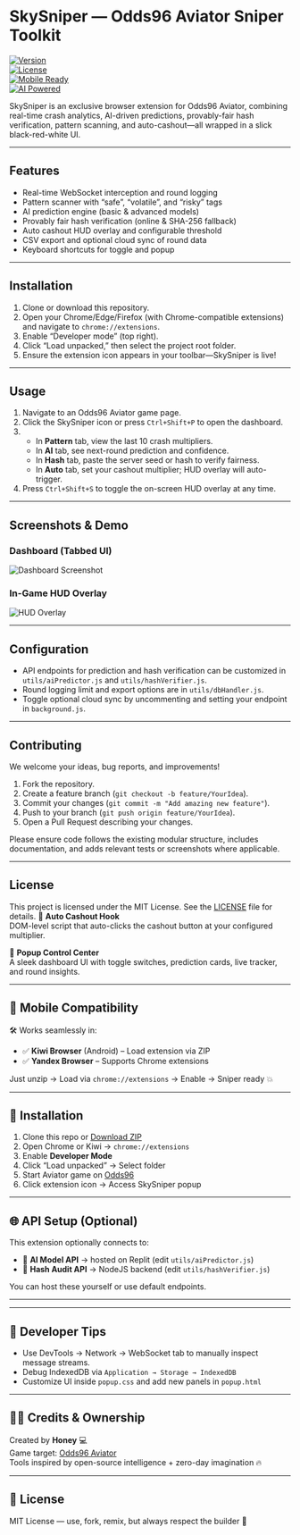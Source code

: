# SkySniper — Odds96 Aviator Sniper Toolkit

[![Version](https://img.shields.io/badge/version-2.0.0-red.svg)](https://github.com/your-username/sky-sniper)  
[![License](https://img.shields.io/badge/license-MIT-blue.svg)](./LICENSE)  
[![Mobile Ready](https://img.shields.io/badge/mobile-ready-green.svg)](https://github.com/your-username/sky-sniper)  
[![AI Powered](https://img.shields.io/badge/AI-powered-orange.svg)](https://github.com/your-username/sky-sniper)

SkySniper is an exclusive browser extension for Odds96 Aviator, combining real-time crash analytics, AI-driven predictions, provably-fair hash verification, pattern scanning, and auto-cashout—all wrapped in a slick black-red-white UI.

---

## Features

- Real-time WebSocket interception and round logging  
- Pattern scanner with “safe”, “volatile”, and “risky” tags  
- AI prediction engine (basic & advanced models)  
- Provably fair hash verification (online & SHA-256 fallback)  
- Auto cashout HUD overlay and configurable threshold  
- CSV export and optional cloud sync of round data  
- Keyboard shortcuts for toggle and popup  

---

## Installation

1. Clone or download this repository.  
2. Open your Chrome/Edge/Firefox (with Chrome-compatible extensions) and navigate to `chrome://extensions`.  
3. Enable “Developer mode” (top right).  
4. Click “Load unpacked,” then select the project root folder.  
5. Ensure the extension icon appears in your toolbar—SkySniper is live!

---

## Usage

1. Navigate to an Odds96 Aviator game page.  
2. Click the SkySniper icon or press `Ctrl+Shift+P` to open the dashboard.  
3.  
   - In **Pattern** tab, view the last 10 crash multipliers.  
   - In **AI** tab, see next-round prediction and confidence.  
   - In **Hash** tab, paste the server seed or hash to verify fairness.  
   - In **Auto** tab, set your cashout multiplier; HUD overlay will auto-trigger.  
4. Press `Ctrl+Shift+S` to toggle the on-screen HUD overlay at any time.  

---

## Screenshots & Demo

### Dashboard (Tabbed UI)

![Dashboard Screenshot](assets/screenshots/dashboard.png)

### In-Game HUD Overlay

![HUD Overlay](assets/screenshots/hud-overlay.gif)

---

## Configuration

- API endpoints for prediction and hash verification can be customized in  
  `utils/aiPredictor.js` and `utils/hashVerifier.js`.  
- Round logging limit and export options are in `utils/dbHandler.js`.  
- Toggle optional cloud sync by uncommenting and setting your endpoint in `background.js`.

---

## Contributing

We welcome your ideas, bug reports, and improvements!

1. Fork the repository.  
2. Create a feature branch (`git checkout -b feature/YourIdea`).  
3. Commit your changes (`git commit -m "Add amazing new feature"`).  
4. Push to your branch (`git push origin feature/YourIdea`).  
5. Open a Pull Request describing your changes.  

Please ensure code follows the existing modular structure, includes documentation, and adds relevant tests or screenshots where applicable.

---

## License

This project is licensed under the MIT License. See the [LICENSE](LICENSE) file for details.
🛑 **Auto Cashout Hook**  
DOM-level script that auto-clicks the cashout button at your configured multiplier.

🧠 **Popup Control Center**  
A sleek dashboard UI with toggle switches, prediction cards, live tracker, and round insights.

---

## 📲 Mobile Compatibility

🛠️ Works seamlessly in:

- ✅ **Kiwi Browser** (Android) – Load extension via ZIP
- ✅ **Yandex Browser** – Supports Chrome extensions

Just unzip → Load via `chrome://extensions` → Enable → Sniper ready 💥

---

## 🧱 Installation

1. Clone this repo or [Download ZIP](https://github.com/yourname/aviator-skysniper-extension)
2. Open Chrome or Kiwi → `chrome://extensions`
3. Enable **Developer Mode**
4. Click “Load unpacked” → Select folder
5. Start Aviator game on [Odds96](https://odds96.in/en/casino/game/3838-aviator)
6. Click extension icon → Access SkySniper popup

---

## 🌐 API Setup (Optional)

This extension optionally connects to:

- 🧠 **AI Model API** → hosted on Replit (edit `utils/aiPredictor.js`)
- 🔐 **Hash Audit API** → NodeJS backend (edit `utils/hashVerifier.js`)

You can host these yourself or use default endpoints.

---
---

## 🧪 Developer Tips

- Use DevTools → Network → WebSocket tab to manually inspect message streams.
- Debug IndexedDB via `Application → Storage → IndexedDB`
- Customize UI inside `popup.css` and add new panels in `popup.html`

---

## 🧙‍♂️ Credits & Ownership

Created by **Honey** 💻  
Game target: [Odds96 Aviator](https://odds96.in/en/casino/game/3838-aviator)  
Tools inspired by open-source intelligence + zero-day imagination 🔥

---

## 📜 License

MIT License — use, fork, remix, but always respect the builder 👑

